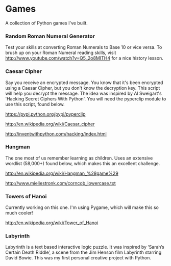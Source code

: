 Games
=====

A collection of Python games I've built. 

### Random Roman Numeral Generator
Test your skills at converting Roman Numerals to Base 10 or vice versa. To brush up on your Roman Numeral reading skills, visit http://www.youtube.com/watch?v=Q5_2o8MITH4 for a nice history lesson. 

### Caesar Cipher
Say you receive an encrypted message. You know that it's been encrypted using a Caesar Cipher, but you don't know the decryption key. This script will help you decrypt the message. 
The idea was inspired by Al Sweigart's 'Hacking Secret Ciphers With Python'. You will need the pyperclip module to use this script, found below.

https://pypi.python.org/pypi/pyperclip

http://en.wikipedia.org/wiki/Caesar_cipher

http://inventwithpython.com/hacking/index.html

### Hangman

The one most of us remember learning as children. Uses an extensive wordlist (58,000+) found below, which makes this an excellent challenge. 

http://en.wikipedia.org/wiki/Hangman_%28game%29


http://www.mieliestronk.com/corncob_lowercase.txt


### Towers of Hanoi

Currently working on this one. I'm using Pygame, which will make this so much cooler! 

http://en.wikipedia.org/wiki/Tower_of_Hanoi

### Labyrinth
Labyrinth is a text based interactive logic puzzle. It was inspired by ‘Sarah’s Certain Death Riddle’, a scene from the Jim Henson film Labyrinth starring David Bowie. This was my first personal creative project with Python.

